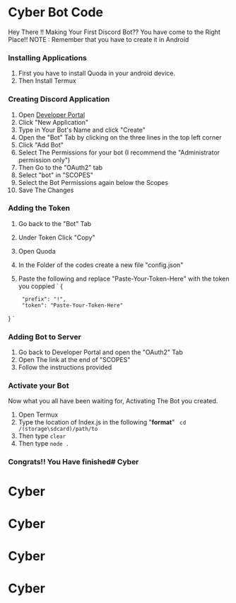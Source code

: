 # Cyber Bot Code

Hey There !!  Making Your First Discord Bot??
You have come to the Right Place!! 
NOTE : Remember that you have to create it in Android

### Installing Applications

1. First you have to install Quoda in your android device.
2. Then Install Termux

### Creating Discord Application

1. Open [Developer Portal](https://discord.com/developers/applications)
2. Click "New Application"
3. Type in Your Bot's Name and click "Create"
4. Open the "Bot" Tab by clicking on the three lines in the top left corner
5. Click "Add Bot"
6. Select The Permissions for your bot (I recommend the "Administrator permission only")
7. Then Go to the "OAuth2" tab
8. Select "bot" in "SCOPES"
9. Select the Bot Permissions again below the Scopes
10. Save The Changes

### Adding the Token

1. Go back to the "Bot" Tab
2. Under Token Click "Copy"
3. Open Quoda
4. In the Folder of the codes create a new file "config.json"
5. Paste the following and replace "Paste-Your-Token-Here" with the token you coppied
`
{
	
	 	"prefix": "!",
	 	"token": "Paste-Your-Token-Here"
	 	 
}
`

### Adding Bot to Server

1. Go back to Developer Portal and open the "OAuth2" Tab
2. Open The link at the end of "SCOPES"
3. Follow the instructions provided

### Activate your Bot

Now what you all have been waiting for, Activating The Bot you created.

1. Open Termux
2. Type the location of Index.js in the following "**format**"
` cd /(storage\sdcard)/path/to`
3. Then type 
`clear`
4. Then type
`node .`
### Congrats!! You Have finished# Cyber
# Cyber
# Cyber
# Cyber
# Cyber
